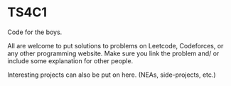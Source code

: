 # TS4C1
Code for the boys.

All are welcome to put solutions to problems on Leetcode, Codeforces, or any other programming website. Make sure you link the problem and/ or include some explanation for other people.

Interesting projects can also be put on here. (NEAs, side-projects, etc.)
